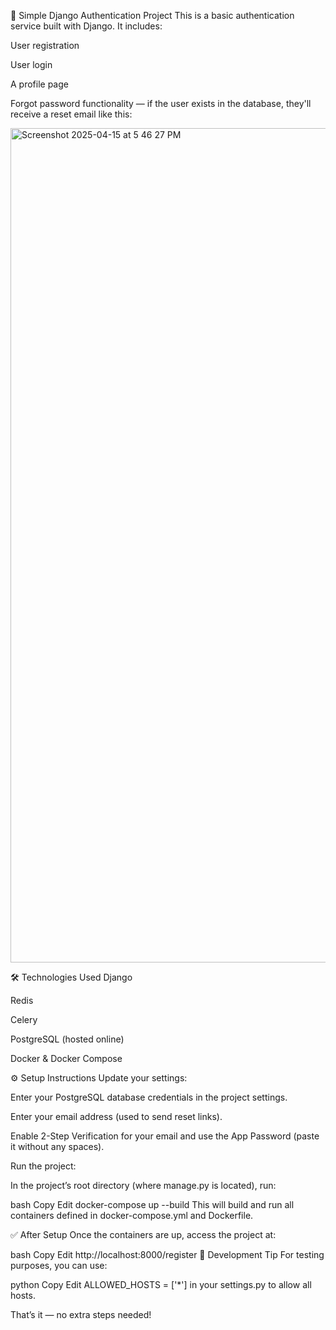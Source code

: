 🔐 Simple Django Authentication Project
This is a basic authentication service built with Django. It includes:

User registration

User login

A profile page

Forgot password functionality — if the user exists in the database, they'll receive a reset email like this:

<img width="1335" alt="Screenshot 2025-04-15 at 5 46 27 PM" src="https://github.com/user-attachments/assets/63783518-cc42-4c51-abdc-02cf223263c4" />

🛠️ Technologies Used
Django

Redis

Celery

PostgreSQL (hosted online)

Docker & Docker Compose

⚙️ Setup Instructions
Update your settings:

Enter your PostgreSQL database credentials in the project settings.

Enter your email address (used to send reset links).

Enable 2-Step Verification for your email and use the App Password (paste it without any spaces).

Run the project:

In the project’s root directory (where manage.py is located), run:

bash
Copy
Edit
docker-compose up --build
This will build and run all containers defined in docker-compose.yml and Dockerfile.

✅ After Setup
Once the containers are up, access the project at:

bash
Copy
Edit
http://localhost:8000/register
🧪 Development Tip
For testing purposes, you can use:

python
Copy
Edit
ALLOWED_HOSTS = ['*']
in your settings.py to allow all hosts.

That’s it — no extra steps needed!
